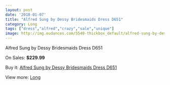 ```yaml
---
layout: post
date: '2018-01-07'
title: "Alfred Sung by Dessy Bridesmaids Dress D651"
category: Long
tags: ["dress","alfred","crazy","sale","unique"]
image: http://img.eudances.com/5540-thickbox_default/alfred-sung-by-dessy-bridesmaids-dress-d651.jpg
---
```

Alfred Sung by Dessy Bridesmaids Dress D651

On Sales: **$229.99**
<a href="https://www.eudances.com/en/long/1904-alfred-sung-by-dessy-bridesmaids-dress-d651.html"><amp-img layout="responsive" width="600" height="600" src="//img.eudances.com/5540-thickbox_default/alfred-sung-by-dessy-bridesmaids-dress-d651.jpg" alt="Alfred Sung by Dessy Bridesmaids Dress D651 0" /></a>
<a href="https://www.eudances.com/en/long/1904-alfred-sung-by-dessy-bridesmaids-dress-d651.html"><amp-img layout="responsive" width="600" height="600" src="//img.eudances.com/5541-thickbox_default/alfred-sung-by-dessy-bridesmaids-dress-d651.jpg" alt="Alfred Sung by Dessy Bridesmaids Dress D651 1" /></a>

Buy it: [Alfred Sung by Dessy Bridesmaids Dress D651](https://www.eudances.com/en/long/1904-alfred-sung-by-dessy-bridesmaids-dress-d651.html "Alfred Sung by Dessy Bridesmaids Dress D651")

View more: [Long](https://www.eudances.com/en/21-long "Long")